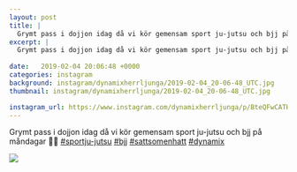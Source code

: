 ```yaml
---
layout: post
title: |
  Grymt pass i dojjon idag då vi kör gemensam sport ju-jutsu och bjj på måndagar 🤙🤛
excerpt: |
  Grymt pass i dojjon idag då vi kör gemensam sport ju-jutsu och bjj på måndagar 🤙🤛
     
date:   2019-02-04 20:06:48 +0000
categories: instagram
background: instagram/dynamixherrljunga/2019-02-04_20-06-48_UTC.jpg
thumbnail: instagram/dynamixherrljunga/2019-02-04_20-06-48_UTC.jpg

instagram_url: https://www.instagram.com/dynamixherrljunga/p/BteQFwCATHN
---
```

Grymt pass i dojjon idag då vi kör gemensam sport ju-jutsu och bjj på måndagar 🤙🤛
[#sportju-jutsu](https://www.instagram.com/explore/tags/sportju-jutsu/) [#bjj](https://www.instagram.com/explore/tags/bjj/) [#sattsomenhatt](https://www.instagram.com/explore/tags/sattsomenhatt/) [#dynamix](https://www.instagram.com/explore/tags/dynamix/)



<img src='{{ site.baseurl }}/instagram/dynamixherrljunga/2019-02-04_20-06-48_UTC.jpg' class='img-fluid' />
